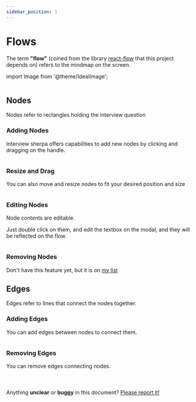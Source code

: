```yaml
---
sidebar_position: 1
---
```


# Flows 

The term **"flow"** (coined from the library [react-flow](https://reactflow.dev/) that this project depends on) refers to the mindmap on the screen.

import Image from '@theme/IdealImage';

<center>
  <Image img={require('./img/image.png')} style={{width: 600}} />
</center>

## Nodes

Nodes refer to rectangles holding the interview question

### Adding Nodes

Interview sherpa offers capabilities to add new nodes by clicking and dragging on the handle.

<center>
  <Image img={require('./img/addflow.gif')} style={{width: 600}} />
</center>

### Resize and Drag

You can also move and resize nodes to fit your desired position and size

<center>
  <Image img={require('./img/movenresize.gif')} style={{width: 600}} />
</center>

### Editing Nodes

Node contents are editable. 

Just double click on them, and edit the textbox on the modal, and they will be reflected on the flow.

<center>
  <Image img={require('./img/editnode.gif')} style={{width: 600}} />
</center>


### Removing Nodes

Don't have this feature yet, but it is on [my list](https://github.com/claycat/interview-sherpa-be-mono/issues/27)


## Edges

Edges refer to lines that connect the nodes together.

### Adding Edges

You can add edges between nodes to connect them.

<center>
  <Image img={require('./img/addedge.gif')} style={{width: 600}} />
</center>

### Removing Edges

You can remove edges connecting nodes.

<center>
  <Image img={require('./img/removeedge.gif')} style={{width: 600}} />
</center>

  
  


# 
#
#
#
#



Anything **unclear** or **buggy** in this document? [Please report it!](https://github.com/claycat/interview-sherpa-be-mono/issues)


